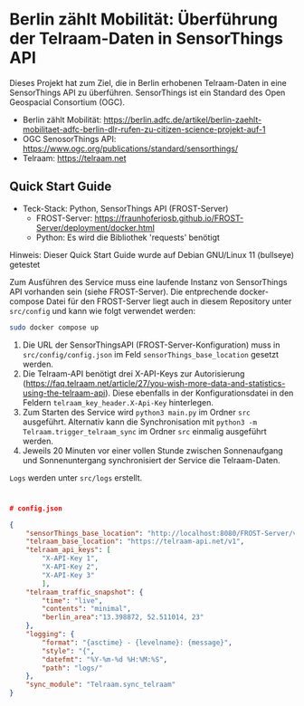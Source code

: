 # Berlin zählt Mobilität: Überführung der Telraam-Daten in SensorThings API

Dieses Projekt hat zum Ziel, die in Berlin erhobenen Telraam-Daten in eine SensorThings API zu überführen. SensorThings ist ein Standard des Open Geospacial Consortium (OGC).

- Berlin zählt Mobilität: https://berlin.adfc.de/artikel/berlin-zaehlt-mobilitaet-adfc-berlin-dlr-rufen-zu-citizen-science-projekt-auf-1
- OGC SenosorThings API: https://www.ogc.org/publications/standard/sensorthings/
- Telraam: https://telraam.net

## Quick Start Guide

- Teck-Stack: Python, SensorThings API (FROST-Server)
	- FROST-Server: https://fraunhoferiosb.github.io/FROST-Server/deployment/docker.html
	- Python: Es wird die Bibliothek 'requests' benötigt

Hinweis: Dieser Quick Start Guide wurde auf Debian GNU/Linux 11 (bullseye) getestet

Zum Ausführen des Service muss eine laufende Instanz von SensorThings API vorhanden sein (siehe FROST-Server). Die entprechende docker-compose Datei für den FROST-Server liegt auch in diesem Repository unter `src/config` und kann wie folgt verwendet werden: 

```bash
sudo docker compose up
```

1. Die URL der SensorThingsAPI (FROST-Server-Konfiguration) muss in `src/config/config.json` im Feld `sensorThings_base_location` gesetzt werden.
2. Die Telraam-API benötigt drei X-API-Keys zur Autorisierung (https://faq.telraam.net/article/27/you-wish-more-data-and-statistics-using-the-telraam-api). Diese ebenfalls in der Konfigurationsdatei in den Feldern `telraam_key_header.X-Api-Key` hinterlegen.
3. Zum Starten des Service wird `python3 main.py` im Ordner `src` ausgeführt. Alternativ kann die Synchronisation mit `python3 -m Telraam.trigger_telraam_sync` im Ordner `src` einmalig ausgeführt werden.
4. Jeweils 20 Minuten vor einer vollen Stunde zwischen Sonnenaufgang und Sonnenuntergang synchronisiert der Service die Telraam-Daten.

`Logs` werden unter `src/logs` erstellt.
#

```json
# config.json

{
	"sensorThings_base_location": "http://localhost:8080/FROST-Server/v1.1",
	"telraam_base_location": "https://telraam-api.net/v1",
	"telraam_api_keys": [
		"X-API-Key 1",
		"X-API-Key 2",
		"X-API-Key 3"
		],
	"telraam_traffic_snapshot": {
		"time": "live",
		"contents": "minimal",
		"berlin_area":"13.398872, 52.511014, 23"
	},
	"logging": {
  		"format": "{asctime} - {levelname}: {message}",
  		"style": "{",
  		"datefmt": "%Y-%m-%d %H:%M:%S",
  		"path": "logs/"
	},
	"sync_module": "Telraam.sync_telraam"
}
```